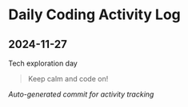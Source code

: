 # Daily Coding Activity Log

## 2024-11-27

Tech exploration day

> Keep calm and code on!

*Auto-generated commit for activity tracking*
